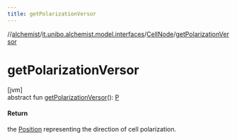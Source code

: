 ```yaml
---
title: getPolarizationVersor
---
```

//[alchemist](../../../index.html)/[it.unibo.alchemist.model.interfaces](../index.html)/[CellNode](index.html)/[getPolarizationVersor](get-polarization-versor.html)



# getPolarizationVersor



[jvm]\
abstract fun [getPolarizationVersor](get-polarization-versor.html)(): [P](../../it.unibo.alchemist.model/-biochemistry-incarnation/index.html)



#### Return



the [Position](../-position/index.html) representing the direction of cell polarization.





